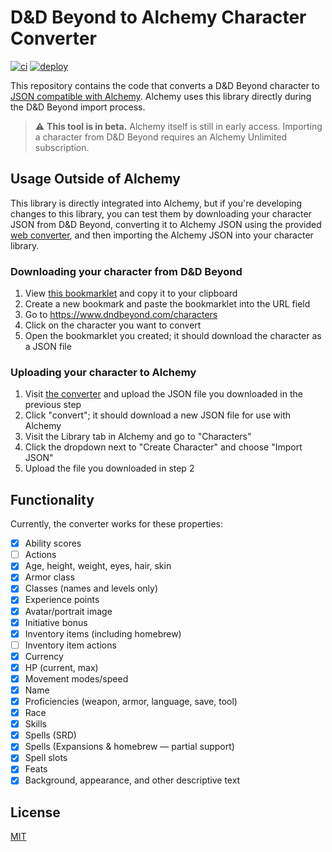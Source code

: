 # D&D Beyond to Alchemy Character Converter

[![ci](https://github.com/alchemyrpg/ddb2alchemy/actions/workflows/ci.yml/badge.svg)](https://github.com/alchemyrpg/ddb2alchemy/actions/workflows/ci.yml)
[![deploy](https://github.com/alchemy/ddb2alchemy/actions/workflows/deploy.yml/badge.svg)](https://github.com/alchemyrpg/ddb2alchemy/actions/workflows/deploy.yml)

This repository contains the code that converts a D&D Beyond character to [JSON compatible with Alchemy](https://alchemyrpg.github.io/slate). Alchemy uses this library directly during the D&D Beyond import process.

> ⚠️ **This tool is in beta.** Alchemy itself is still in early access. Importing a character from D&D Beyond requires an Alchemy Unlimited subscription.

## Usage Outside of Alchemy

This library is directly integrated into Alchemy, but if you're developing changes to this library, you can test them by downloading your character JSON from D&D Beyond, converting it to Alchemy JSON using the provided [web converter](https://alchemyrpg.github.io/ddb2alchemy/), and then importing the Alchemy JSON into your character library.

### Downloading your character from D&D Beyond

1. View [this bookmarklet](https://raw.githubusercontent.com/alchemyrpg/ddb2alchemy/main/public/bookmarklet.min.js) and copy it to your clipboard
2. Create a new bookmark and paste the bookmarklet into the URL field
3. Go to https://www.dndbeyond.com/characters
4. Click on the character you want to convert
5. Open the bookmarklet you created; it should download the character as a JSON file

### Uploading your character to Alchemy

1. Visit [the converter](https://alchemyrpg.github.io/ddb2alchemy/) and upload the JSON file you downloaded in the previous step
2. Click "convert"; it should download a new JSON file for use with Alchemy
3. Visit the Library tab in Alchemy and go to "Characters"
4. Click the dropdown next to "Create Character" and choose "Import JSON"
5. Upload the file you downloaded in step 2

## Functionality

Currently, the converter works for these properties:

- [x] Ability scores
- [ ] Actions
- [x] Age, height, weight, eyes, hair, skin
- [x] Armor class
- [x] Classes (names and levels only)
- [x] Experience points
- [x] Avatar/portrait image
- [x] Initiative bonus
- [x] Inventory items (including homebrew)
- [ ] Inventory item actions
- [x] Currency
- [x] HP (current, max)
- [x] Movement modes/speed
- [x] Name
- [x] Proficiencies (weapon, armor, language, save, tool)
- [x] Race
- [x] Skills
- [x] Spells (SRD)
- [x] Spells (Expansions & homebrew — partial support)
- [x] Spell slots
- [x] Feats
- [x] Background, appearance, and other descriptive text

## License

[MIT](LICENSE)
